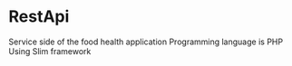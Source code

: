 # RestApi
Service side of the food health application
Programming language is PHP
Using Slim framework
